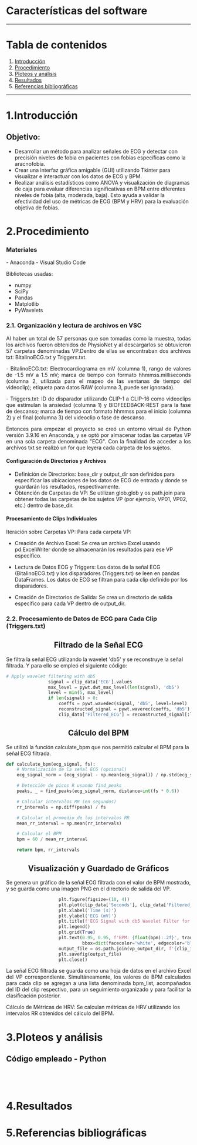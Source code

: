 # Características del software

***

# **Tabla de contenidos**
1. [Introducción](#id1)
2. [Procedimiento](#id2)
3. [Ploteos y análisis](#id3)
4. [Resultados](#id4)
5. [Referencias bibliográficas](#id6) 

***

# 1.Introducción<a name="id1"></a>

<p align="justify">

## Objetivo:

- Desarrollar un método para analizar señales de ECG y detectar con precisión niveles de fobia en pacientes con fobias específicas como la aracnofobia.
- Crear una interfaz gráfica amigable (GUI) utilizando Tkinter para visualizar e interactuar con los datos de ECG y BPM.
- Realizar análisis estadísticos como ANOVA y visualización de diagramas de caja para evaluar diferencias significativas en BPM entre diferentes niveles de fobia (alta, moderada, baja). Esto ayuda a validar la efectividad del uso de métricas de ECG (BPM y HRV) para la evaluación objetiva de fobias.

</p>

# 2.Procedimiento<a name="id2"></a>

### Materiales

<p align="justify">
- Anaconda 
- Visual Studio Code
</p>

Bibliotecas usadas:
- numpy
- SciPy
- Pandas
- Matplotlib
- PyWavelets

### 2.1. Organización y lectura de archivos en VSC 

<p align="justify">
Al haber un total de 57 personas que son tomadas como la muestra, todas los archivos fueron obtenidos de PhysioNet y al descargarlos se obtuvieron 57 carpetas denominadas VP.Dentro de ellas se encontraban dos archivos txt: BitalinoECG.txt y Triggers.txt. 
</p>

<p align="justify">
- BitalinoECG.txt: Electrocardiograma en mV (columna 1), rango de valores de -1.5 mV a 1.5 mV; marca de tiempo con formato hhmmss.milliseconds (columna 2, utilizada para el mapeo de las ventanas de tiempo del videoclip); etiqueta para datos RAW (columna 3, puede ser ignorada).
</p>

<p align="justify">
- Triggers.txt: ID de disparador utilizando CLIP-1 a CLIP-16 como videoclips que estimulan la ansiedad (columna 1) y BIOFEEDBACK-REST para la fase de descanso; marca de tiempo con formato hhmmss para el inicio (columna 2) y el final (columna 3) del videoclip o fase de descanso.
</p>

<p align="justify">
Entonces para empezar el proyecto se creó un entorno virtual de Python versión 3.9.16 en Anaconda, y se optó por almacenar todas las carpetas VP en una sola carpeta denominada "ECG". Con la finalidad de acceder a los archivos txt se realizó un for que leyera cada carpeta de los sujetos.
</p>

#### Configuración de Directorios y Archivos

- Definición de Directorios: base_dir y output_dir son definidos para especificar las ubicaciones de los datos de ECG de entrada y donde se guardarán los resultados, respectivamente.
- Obtención de Carpetas de VP: Se utilizan glob.glob y os.path.join para obtener todas las carpetas de los sujetos VP (por ejemplo, VP01, VP02, etc.) dentro de base_dir.


#### Procesamiento de Clips Individuales

Iteración sobre Carpetas VP: Para cada carpeta VP:

- Creación de Archivo Excel: Se crea un archivo Excel usando pd.ExcelWriter donde se almacenarán los resultados para ese VP específico.

- Lectura de Datos ECG y Triggers: Los datos de la señal ECG (BitalinoECG.txt) y los disparadores (Triggers.txt) se leen en pandas DataFrames. Los datos de ECG se filtran para cada clip definido por los disparadores.

- Creación de Directorios de Salida: Se crea un directorio de salida específico para cada VP dentro de output_dir.

### 2.2. Procesamiento de Datos de ECG para Cada Clip (Triggers.txt)

<div align="center">
<h2> Filtrado de la Señal ECG </h2>
</div>
Se filtra la señal ECG utilizando la wavelet 'db5' y se reconstruye la señal filtrada. Y para ello se empleó el siguiente código:

```python
# Apply wavelet filtering with db5
                signal = clip_data['ECG'].values
                max_level = pywt.dwt_max_level(len(signal), 'db5')
                level = min(5, max_level)
                if len(signal) > 0:
                    coeffs = pywt.wavedec(signal, 'db5', level=level)
                    reconstructed_signal = pywt.waverec(coeffs, 'db5')
                    clip_data['Filtered_ECG'] = reconstructed_signal[:len(signal)]

```
<div align="center">
<h2> Cálculo del BPM </h2>
</div> 

Se utilizó la función calculate_bpm que nos permitió calcular el BPM para la señal ECG filtrada.

```python
def calculate_bpm(ecg_signal, fs):
    # Normalización de la señal ECG (opcional)
    ecg_signal_norm = (ecg_signal - np.mean(ecg_signal)) / np.std(ecg_signal)

    # Detección de picos R usando find_peaks
    peaks, _ = find_peaks(ecg_signal_norm, distance=int(fs * 0.6))

    # Calcular intervalos RR (en segundos)
    rr_intervals = np.diff(peaks) / fs

    # Calcular el promedio de los intervalos RR
    mean_rr_interval = np.mean(rr_intervals)

    # Calcular el BPM
    bpm = 60 / mean_rr_interval

    return bpm, rr_intervals

```
<div align="center">
<h2> Visualización y Guardado de Gráficos </h2>
</div>

Se genera un gráfico de la señal ECG filtrada con el valor de BPM mostrado, y se guarda como una imagen PNG en el directorio de salida del VP.

```python
                    plt.figure(figsize=(10, 4))
                    plt.plot(clip_data['Seconds'], clip_data['Filtered_ECG'], label='Filtered ECG (db5)')
                    plt.xlabel('Time (s)')
                    plt.ylabel('ECG (mV)')
                    plt.title(f'ECG Signal with db5 Wavelet Filter for {clip_id}')
                    plt.legend()
                    plt.grid(True)
                    plt.text(0.95, 0.95, f'BPM: {float(bpm):.2f}', transform=plt.gca().transAxes, fontsize=14, ha='right', va='top',
                             bbox=dict(facecolor='white', edgecolor='black', boxstyle='round,pad=0.5'))
                    output_file = os.path.join(vp_output_dir, f'{clip_id}_ecg_plot_with_db5_filter.png')
                    plt.savefig(output_file)
                    plt.close()
```
<p align="justify">
La señal ECG filtrada se guarda como una hoja de datos en el archivo Excel del VP correspondiente. Simultáneamente, los valores de BPM calculados para cada clip se agregan a una lista denominada bpm_list, acompañados del ID del clip respectivo, para un seguimiento organizado y para facilitar la clasificación posterior.
</p>

Cálculo de Métricas de HRV: Se calculan métricas de HRV utilizando los intervalos RR obtenidos del cálculo del BPM.
# 3.Ploteos y análisis<a name="id3"></a>

## Código empleado - Python

```python





```

# 4.Resultados<a name="id4"></a>




# 5.Referencias bibliográficas<a name="id5"></a>
